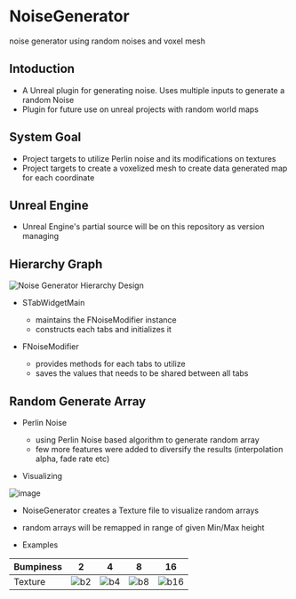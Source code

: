 # NoiseGenerator
noise generator using random noises and voxel mesh

## Intoduction
* A Unreal plugin for generating noise. Uses multiple inputs to generate a random Noise      
* Plugin for future use on unreal projects with random world maps

## System Goal
* Project targets to utilize Perlin noise and its modifications on textures
* Project targets to create a voxelized mesh to create data generated map for each coordinate

## Unreal Engine
* Unreal Engine's partial source will be on this repository as version managing

## Hierarchy Graph
![Noise Generator Hierarchy Design](https://user-images.githubusercontent.com/13249604/194839277-086d4d4f-28b9-4b4d-a0b1-2c78b0a98fbb.png)
* STabWidgetMain
  * maintains the FNoiseModifier instance
  * constructs each tabs and initializes it

* FNoiseModifier
  * provides methods for each tabs to utilize
  * saves the values that needs to be shared between all tabs

## Random Generate Array

* Perlin Noise
  * using Perlin Noise based algorithm to generate random array
  * few more features were added to diversify the results (interpolation alpha, fade rate etc)

* Visualizing

![image](https://user-images.githubusercontent.com/13249604/206855764-ba284b87-c445-4847-ae16-be1b3a3e01c0.png)

  * NoiseGenerator creates a Texture file to visualize random arrays
  * random arrays will be remapped in range of given Min/Max height


* Examples

| Bumpiness  | 2 | 4 | 8 | 16 |
| ------------- | ------------- | ------------- | ------------- | ------------- |
| Texture  | ![b2](https://user-images.githubusercontent.com/13249604/206855337-5c1e68e6-3d1d-4ead-9af5-c2e72d0e1ea8.PNG)  | ![b4](https://user-images.githubusercontent.com/13249604/206855414-73907ac9-0eba-4843-820e-67f4a2ff3993.PNG)  | ![b8](https://user-images.githubusercontent.com/13249604/206855416-f42df7cc-6690-4f56-9c4c-5604a4e26db4.PNG)  | ![b16](https://user-images.githubusercontent.com/13249604/206855420-7255d6a1-baba-435f-8f15-6d3c2a6e6951.PNG)  |



